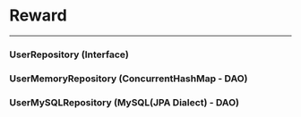 # Reward

---
### UserRepository (Interface)

### UserMemoryRepository (ConcurrentHashMap - DAO)

### UserMySQLRepository (MySQL(JPA Dialect) - DAO)

